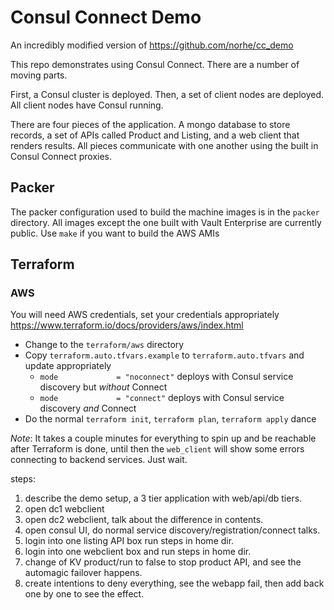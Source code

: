 # Consul Connect Demo

An incredibly modified version of <https://github.com/norhe/cc_demo>

This repo demonstrates using Consul Connect.  There are a number of moving parts.  

First, a Consul cluster is deployed.  Then, a set of client nodes are deployed.  All client nodes have Consul running.

There are four pieces of the application.  A mongo database to store records, a set of APIs called Product and Listing, and a web client that renders results.  All pieces communicate with one another using the built in Consul Connect proxies.

## Packer

The packer configuration used to build the machine images is in the `packer` directory. All images
except the one built with Vault Enterprise are currently public. Use `make` if you want to build the
AWS AMIs

## Terraform

### AWS

You will need AWS credentials, set your credentials appropriately <https://www.terraform.io/docs/providers/aws/index.html>

- Change to the `terraform/aws` directory
- Copy `terraform.auto.tfvars.example` to `terraform.auto.tfvars` and update appropriately
  - `mode             = "noconnect"` deploys with Consul service discovery but _without_ Connect
  - `mode             = "connect"` deploys with Consul service discovery _and_ Connect
- Do the normal `terraform init`, `terraform plan`, `terraform apply` dance

*Note*: It takes a couple minutes for everything to spin up and be reachable after Terraform is done, until then the `web_client` will show some errors connecting to backend services. Just wait. 

steps:
1. describe the demo setup, a 3 tier application with web/api/db tiers.
2. open dc1 webclient
3. open dc2 webclient, talk about the difference in contents.
4. open consul UI, do normal service discovery/registration/connect talks.
5. login into one listing API box run steps in home dir.
6. login into one webclient box and run steps in home dir.
7. change of KV product/run to false to stop product API, and see the automagic failover happens.
8. create intentions to deny everything, see the webapp fail, then add back one by one to see the effect.

